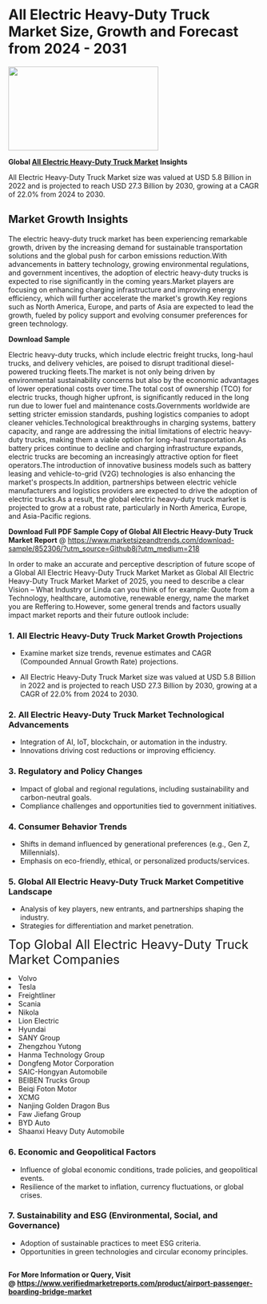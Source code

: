 <H1>All Electric Heavy-Duty Truck Market Size, Growth and Forecast from 2024 - 2031</H1><img class="aligncenter size-medium wp-image-584254" src="https://thirdeyenews.in/wp-content/uploads/2024/09/Global-Market-Research-300x168.jpeg" alt="" width="300" height="168" /><p><strong>Global&nbsp;<a href="https://www.marketsizeandtrends.com/download-sample/852306/?utm_source=Github8j?utm_medium=218">All Electric Heavy-Duty Truck Market</a> Insights</strong></p><p>All Electric Heavy-Duty Truck Market size was valued at USD 5.8 Billion in 2022 and is projected to reach USD 27.3 Billion by 2030, growing at a CAGR of 22.0% from 2024 to 2030.</p><p><h2>Market Growth Insights</h2> <p>The electric heavy-duty truck market has been experiencing remarkable growth, driven by the increasing demand for sustainable transportation solutions and the global push for carbon emissions reduction.With advancements in battery technology, growing environmental regulations, and government incentives, the adoption of electric heavy-duty trucks is expected to rise significantly in the coming years.Market players are focusing on enhancing charging infrastructure and improving energy efficiency, which will further accelerate the market's growth.Key regions such as North America, Europe, and parts of Asia are expected to lead the growth, fueled by policy support and evolving consumer preferences for green technology.</p> <p><strong>Download Sample</strong></p> <p>Electric heavy-duty trucks, which include electric freight trucks, long-haul trucks, and delivery vehicles, are poised to disrupt traditional diesel-powered trucking fleets.The market is not only being driven by environmental sustainability concerns but also by the economic advantages of lower operational costs over time.The total cost of ownership (TCO) for electric trucks, though higher upfront, is significantly reduced in the long run due to lower fuel and maintenance costs.Governments worldwide are setting stricter emission standards, pushing logistics companies to adopt cleaner vehicles.Technological breakthroughs in charging systems, battery capacity, and range are addressing the initial limitations of electric heavy-duty trucks, making them a viable option for long-haul transportation.As battery prices continue to decline and charging infrastructure expands, electric trucks are becoming an increasingly attractive option for fleet operators.The introduction of innovative business models such as battery leasing and vehicle-to-grid (V2G) technologies is also enhancing the market's prospects.In addition, partnerships between electric vehicle manufacturers and logistics providers are expected to drive the adoption of electric trucks.As a result, the global electric heavy-duty truck market is projected to grow at a robust rate, particularly in North America, Europe, and Asia-Pacific regions.<p><span class=""><strong>Download Full PDF Sample Copy of Global All Electric Heavy-Duty Truck Market Report</strong> @ <a href="https://www.marketsizeandtrends.com/download-sample/852306/?utm_source=Github8j?utm_medium=218" target="_blank">https://www.marketsizeandtrends.com/download-sample/852306/?utm_source=Github8j?utm_medium=218</a></span></p><p>In order to make an accurate and perceptive description of future scope of a Global&nbsp;All Electric Heavy-Duty Truck Market Market as Global&nbsp;All Electric Heavy-Duty Truck Market Market of 2025, you need to describe a clear Vision &ndash; What Industry or Linda can you think of for example: Quote from a Technology, healthcare, automotive, renewable energy, name the market you are Reffering to.However, some general trends and factors usually impact market reports and their future outlook include:</p><h3>1.&nbsp;<strong>All Electric Heavy-Duty Truck Market Growth Projections</strong></h3><ul><li>Examine market size trends, revenue estimates and CAGR (Compounded Annual Growth Rate) projections.</li><li><p>All Electric Heavy-Duty Truck Market size was valued at USD 5.8 Billion in 2022 and is projected to reach USD 27.3 Billion by 2030, growing at a CAGR of 22.0% from 2024 to 2030.</p></li></ul><h3>2.&nbsp;<strong>All Electric Heavy-Duty Truck Market Technological Advancements</strong></h3><ul><li>Integration of AI, IoT, blockchain, or automation in the industry.</li><li>Innovations driving cost reductions or improving efficiency.</li></ul><h3>3.&nbsp;<strong>Regulatory and Policy Changes</strong></h3><ul><li>Impact of global and regional regulations, including sustainability and carbon-neutral goals.</li><li>Compliance challenges and opportunities tied to government initiatives.</li></ul><h3>4.&nbsp;<strong>Consumer Behavior Trends</strong></h3><ul><li>Shifts in demand influenced by generational preferences (e.g., Gen Z, Millennials).</li><li>Emphasis on eco-friendly, ethical, or personalized products/services.</li></ul><h3>5.&nbsp;<strong>Global All Electric Heavy-Duty Truck Market Competitive Landscape</strong></h3><ul><li>Analysis of key players, new entrants, and partnerships shaping the industry.</li><li>Strategies for differentiation and market penetration.</li></ul><p data-pm-slice="1 1 []"><span style="color: inherit; font-family: inherit; font-size: 25px;">Top Global All Electric Heavy-Duty Truck Market Companies</span></p><div class="" data-test-id=""><p><li>Volvo</li><li> Tesla</li><li> Freightliner</li><li> Scania</li><li> Nikola</li><li> Lion Electric</li><li> Hyundai</li><li> SANY Group</li><li> Zhengzhou Yutong</li><li> Hanma Technology Group</li><li> Dongfeng Motor Corporation</li><li> SAIC-Hongyan Automobile</li><li> BEIBEN Trucks Group</li><li> Beiqi Foton Motor</li><li> XCMG</li><li> Nanjing Golden Dragon Bus</li><li> Faw Jiefang Group</li><li> BYD Auto</li><li> Shaanxi Heavy Duty Automobile</li></p></div><h3>6.&nbsp;<strong>Economic and Geopolitical Factors</strong></h3><ul><li>Influence of global economic conditions, trade policies, and geopolitical events.</li><li>Resilience of the market to inflation, currency fluctuations, or global crises.</li></ul><h3>7.&nbsp;<strong>Sustainability and ESG (Environmental, Social, and Governance)</strong></h3><ul><li>Adoption of sustainable practices to meet ESG criteria.</li><li>Opportunities in green technologies and circular economy principles.</li></ul><h2><strong style="font-size: 14px;">For More Information or Query, Visit @&nbsp;</strong><a style="background-color: #ffffff; font-size: 14px;" href="https://www.marketsizeandtrends.com/report/all-electric-heavy-duty-truck-market/" target="_blank">https://www.verifiedmarketreports.com/product/airport-passenger-boarding-bridge-market</a></h2>